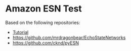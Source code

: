 # Amazon ESN Test
Based on the following repositories:
* [Tutorial](https://towardsdatascience.com/predicting-stock-prices-with-echo-state-networks-f910809d23d4)
* https://github.com/mrdragonbear/EchoStateNetworks
* https://github.com/cknd/pyESN
